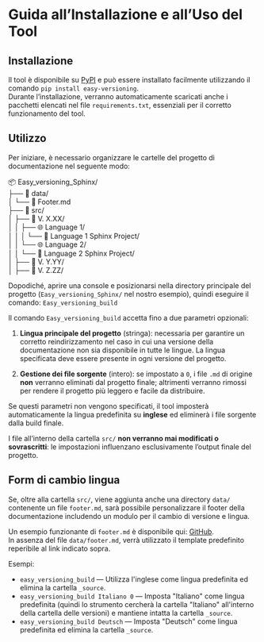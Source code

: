 # Guida all’Installazione e all’Uso del Tool

## Installazione

Il tool è disponibile su [PyPI](https://pypi.org/project/Easy-versioning/) e può essere installato facilmente utilizzando il comando `pip install easy-versioning`.  
Durante l’installazione, verranno automaticamente scaricati anche i pacchetti elencati nel file `requirements.txt`, essenziali per il corretto funzionamento del tool.

## Utilizzo

Per iniziare, è necessario organizzare le cartelle del progetto di documentazione nel seguente modo:

📦 Easy_versioning_Sphinx/  
├── 📂 data/  
│   └── 📄 Footer.md  
├── 📂 src/  
│   ├── 📁 V. X.XX/  
│   │   ├── 🌐 Language 1/  
│   │   │   └── 📘 Language 1 Sphinx Project/  
│   │   └── 🌐 Language 2/  
│   │       └── 📘 Language 2 Sphinx Project/  
│   ├── 📁 V. Y.YY/  
│   ├── 📁 V. Z.ZZ/

Dopodiché, aprire una console e posizionarsi nella directory principale del progetto (`Easy_versioning_Sphinx/` nel nostro esempio), quindi eseguire il comando: `Easy_versioning_build`

Il comando `Easy_versioning_build` accetta fino a due parametri opzionali:

1. **Lingua principale del progetto** (stringa): necessaria per garantire un corretto reindirizzamento nel caso in cui una versione della documentazione non sia disponibile in tutte le lingue. La lingua specificata deve essere presente in ogni versione del progetto.

2. **Gestione dei file sorgente** (intero): se impostato a `0`, i file `.md` di origine **non** verranno eliminati dal progetto finale; altrimenti verranno rimossi per rendere il progetto più leggero e facile da distribuire.

Se questi parametri non vengono specificati, il tool imposterà automaticamente la lingua predefinita su **inglese** ed eliminerà i file sorgente dalla build finale.

I file all’interno della cartella `src/` **non verranno mai modificati o sovrascritti**: le impostazioni influenzano esclusivamente l’output finale del progetto.

## Form di cambio lingua

Se, oltre alla cartella `src/`, viene aggiunta anche una directory `data/` contenente un file `footer.md`, sarà possibile personalizzare il footer della documentazione includendo un modulo per il cambio di versione e lingua.

Un esempio funzionante di `footer.md` è disponibile qui: [GitHub](https://github.com/Quadra-Ryo/Easy-versioning-sphinx/blob/main/Easy_versioning/footer.md).  
In assenza del file `data/footer.md`, verrà utilizzato il template predefinito reperibile al link indicato sopra.

Esempi:  
- `easy_versioning_build` — Utilizza l'inglese come lingua predefinita ed elimina la cartella `_source`.  
- `easy_versioning_build Italiano 0` — Imposta "Italiano" come lingua predefinita (quindi lo strumento cercherà la cartella "Italiano" all'interno della cartella delle versioni) e mantiene intatta la cartella `_source`.  
- `easy_versioning_build Deutsch` — Imposta "Deutsch" come lingua predefinita ed elimina la cartella `_source`.